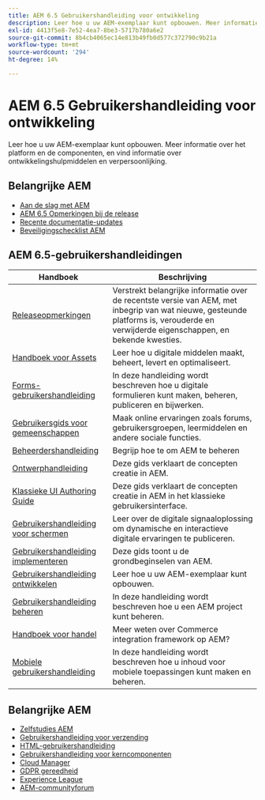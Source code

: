 ```yaml
---
title: AEM 6.5 Gebruikershandleiding voor ontwikkeling
description: Leer hoe u uw AEM-exemplaar kunt opbouwen. Meer informatie over het platform en de componenten, en vind informatie over ontwikkelingshulpmiddelen en verpersoonlijking.
exl-id: 4413f5e8-7e52-4ea7-8be3-5717b780a6e2
source-git-commit: 8b4cb4065ec14e813b49fb0d577c372790c9b21a
workflow-type: tm+mt
source-wordcount: '294'
ht-degree: 14%

---
```


# AEM 6.5 Gebruikershandleiding voor ontwikkeling

Leer hoe u uw AEM-exemplaar kunt opbouwen. Meer informatie over het platform en de componenten, en vind informatie over ontwikkelingshulpmiddelen en verpersoonlijking.

## Belangrijke AEM

* [Aan de slag met AEM](https://experienceleague.adobe.com/docs/experience-manager-65.html)
* [AEM 6.5 Opmerkingen bij de release](/help/release-notes/home.md)
* [Recente documentatie-updates](https://helpx.adobe.com/experience-manager/documentation-updates.html)
* [Beveiligingschecklist AEM](/help/sites-administering/security-checklist.md)

## AEM 6.5-gebruikershandleidingen

| Handboek | Beschrijving |
|--- |---|
| [Releaseopmerkingen](/help/release-notes/home.md) | Verstrekt belangrijke informatie over de recentste versie van AEM, met inbegrip van wat nieuwe, gesteunde platforms is, verouderde en verwijderde eigenschappen, en bekende kwesties. |
| [Handboek voor Assets](/help/assets/home.md) | Leer hoe u digitale middelen maakt, beheert, levert en optimaliseert. |
| [Forms-gebruikershandleiding](/help/forms/home.md) | In deze handleiding wordt beschreven hoe u digitale formulieren kunt maken, beheren, publiceren en bijwerken. |
| [Gebruikersgids voor gemeenschappen](/help/communities/home.md) | Maak online ervaringen zoals forums, gebruikersgroepen, leermiddelen en andere sociale functies. |
| [Beheerdershandleiding](/help/sites-administering/home.md) | Begrijp hoe te om AEM te beheren |
| [Ontwerphandleiding](/help/sites-authoring/home.md) | Deze gids verklaart de concepten creatie in AEM. |
| [Klassieke UI Authoring Guide](/help/sites-classic-ui-authoring/home.md) | Deze gids verklaart de concepten creatie in AEM in het klassieke gebruikersinterface. |
| [Gebruikershandleiding voor schermen](https://experienceleague.adobe.com/docs/experience-manager-screens/user-guide/aem-screens-introduction.html) | Leer over de digitale signaaloplossing om dynamische en interactieve digitale ervaringen te publiceren. |
| [Gebruikershandleiding implementeren](/help/sites-deploying/home.md) | Deze gids toont u de grondbeginselen van AEM. |
| [Gebruikershandleiding ontwikkelen](/help/sites-developing/home.md) | Leer hoe u uw AEM-exemplaar kunt opbouwen. |
| [Gebruikershandleiding beheren](/help/managing/home.md) | In deze handleiding wordt beschreven hoe u een AEM project kunt beheren. |
| [Handboek voor handel](/help/commerce/home.md) | Meer weten over Commerce integration framework op AEM? |
| [Mobiele gebruikershandleiding](/help/mobile/home.md) | In deze handleiding wordt beschreven hoe u inhoud voor mobiele toepassingen kunt maken en beheren. |

## Belangrijke AEM

* [Zelfstudies AEM](https://helpx.adobe.com/experience-manager/kt/index/aem-6-4-videos.html)
* [Gebruikershandleiding voor verzending](https://experienceleague.adobe.com/docs/experience-manager-dispatcher/using/dispatcher.html)
* [HTML-gebruikershandleiding](https://experienceleague.adobe.com/docs/experience-manager-htl/content/overview.html)
* [Gebruikershandleiding voor kerncomponenten](https://experienceleague.adobe.com/docs/experience-manager-core-components/using/introduction.html)
* [Cloud Manager](https://experienceleague.adobe.com/docs/experience-manager-cloud-manager/content/introduction.html)
* [GDPR gereedheid](/help/managing/data-protection-and-privacy.md)
* [Experience League](https://guided.adobe.com/?promoid=K42KVXHD&amp;mv=other#solutions/experience-manager)
* [AEM-communityforum](https://forums.adobe.com/community/experience-cloud/marketing-cloud/experience-manager)
